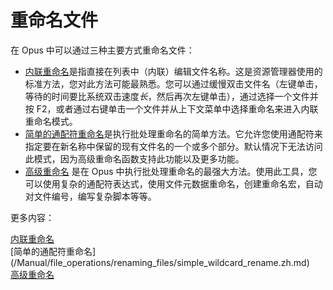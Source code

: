 # 重命名文件

在 Opus 中可以通过三种主要方式重命名文件：

- [内联重命名](/Manual/file_operations/renaming_files/inline_rename.zh.md)是指直接在列表中（内联）编辑文件名称。这是资源管理器使用的标准方法，您对此方法可能最熟悉。您可以通过缓慢双击文件名（左键单击，等待的时间要比系统双击速度*长*，然后再次左键单击），通过选择一个文件并按 F2，或者通过右键单击一个文件并从上下文菜单中选择重命名来进入内联重命名模式。
- [简单的通配符重命名](/Manual/file_operations/renaming_files/simple_wildcard_rename.zh.md)是执行批处理重命名的简单方法。它允许您使用通配符来指定要在新名称中保留的现有文件名的一个或多个部分。默认情况下无法访问此模式，因为高级重命名函数支持此功能以及更多功能。
- [高级重命名](/Manual/file_operations/renaming_files/advanced_rename/README.zh.md) 是在 Opus 中执行批处理重命名的最强大方法。使用此工具，您可以使用复杂的通配符表达式，使用文件元数据重命名，创建重命名宏，自动对文件编号，编写复杂脚本等等。

更多内容：

[内联重命名](/Manual/file_operations/renaming_files/inline_rename.zh.md)  
[简单的通配符重命名] (/Manual/file_operations/renaming_files/simple_wildcard_rename.zh.md)  
[高级重命名](/Manual/file_operations/renaming_files/advanced_rename/README.zh.md)